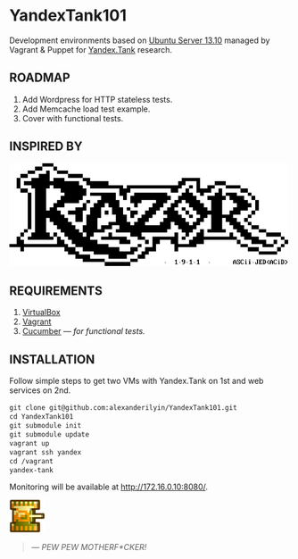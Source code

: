 YandexTank101
=============

Development environments based on [Ubuntu Server 13.10](http://releases.ubuntu.com/13.10/) managed by Vagrant & Puppet for [Yandex.Tank](http://api.yandex.ru/tank/) research.

ROADMAP
-------

1. Add Wordpress for HTTP stateless tests.
2. Add Memcache load test example.
3. Cover with functional tests.

INSPIRED BY
-----------

![RAZOR 1911](https://raw.githubusercontent.com/alexanderilyin/YandexTank101/master/images/razor1911.png)

REQUIREMENTS
------------

1. [VirtualBox](https://www.virtualbox.org)
2. [Vagrant](http://www.vagrantup.com)
3. [Cucumber](http://cukes.info) _— for functional tests._

INSTALLATION
------------

Follow simple steps to get two VMs with Yandex.Tank on 1st and web services on 2nd.

```
git clone git@github.com:alexanderilyin/YandexTank101.git
cd YandexTank101
git submodule init
git submodule update
vagrant up
vagrant ssh yandex
cd /vagrant
yandex-tank
```

Monitoring will be available at http://172.16.0.10:8080/.

![Battle City Yellow Tank](https://raw.githubusercontent.com/alexanderilyin/YandexTank101/master/images/tank_yellow.png)

> _— PEW PEW MOTHERF*CKER!_
